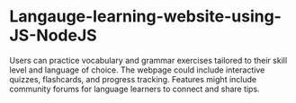 # Langauge-learning-website-using-JS-NodeJS
Users can practice vocabulary and grammar exercises tailored to their skill level and language of choice. The webpage could include interactive quizzes, flashcards, and progress tracking. Features might include community forums for language learners to connect and share tips.

